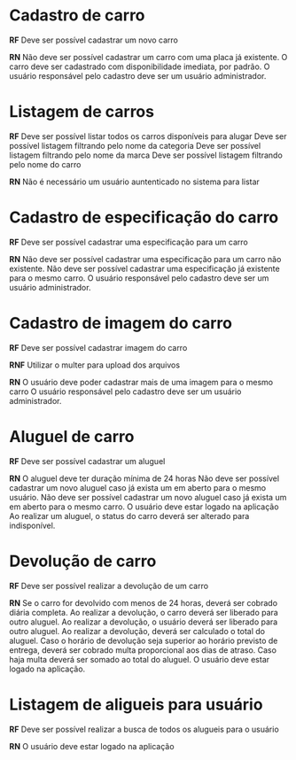 # Cadastro de carro

**RF**
Deve ser possível cadastrar um novo carro

**RN**
Não deve ser possível cadastrar um carro com uma placa já existente.
O carro deve ser cadastrado com disponibilidade imediata, por padrão.
O usuário responsável pelo cadastro deve ser um usuário administrador.

# Listagem de carros

**RF**
Deve ser possível listar todos os carros disponíveis para alugar
Deve ser possível listagem filtrando pelo nome da categoria
Deve ser possível listagem filtrando pelo nome da marca
Deve ser possível listagem filtrando pelo nome do carro

**RN**
Não é necessário um usuário auntenticado no sistema para listar

# Cadastro de especificação do carro

**RF**
Deve ser possível cadastrar uma especificação para um carro


**RN**
Não deve ser possível cadastrar uma especificação para um carro não existente.
Não deve ser possível cadastrar uma especificação já existente para o mesmo carro.
O usuário responsável pelo cadastro deve ser um usuário administrador.


# Cadastro de imagem do carro

**RF**
Deve ser possível cadastrar imagem do carro

**RNF**
Utilizar o multer para upload dos arquivos

**RN**
O usuário deve poder cadastrar mais de uma imagem para o mesmo carro
O usuário responsável pelo cadastro deve ser um usuário administrador.

# Aluguel de carro

**RF**
Deve ser possível cadastrar um aluguel

**RN**
O aluguel deve ter duração mínima de 24 horas
Não deve ser possível cadastrar um novo aluguel caso já exista um em aberto para o mesmo usuário.
Não deve ser possível cadastrar um novo aluguel caso já exista um em aberto para o mesmo carro.
O usuário deve estar logado na aplicação
Ao realizar um aluguel, o status do carro deverá ser alterado para indisponível.

# Devolução de carro

**RF**
Deve ser possível realizar a devolução de um carro

**RN**
Se o carro for devolvido com menos de 24 horas, deverá ser cobrado diária completa.
Ao realizar a devolução, o carro deverá ser liberado para outro aluguel.
Ao realizar a devolução, o usuário deverá ser liberado para outro aluguel.
Ao realizar a devolução, deverá ser calculado o total do aluguel.
Caso o horário de devolução seja superior ao horário previsto de entrega, deverá ser cobrado multa proporcional aos dias de atraso.
Caso haja multa deverá ser somado ao total do aluguel.
O usuário deve estar logado na aplicação.

# Listagem de aligueis para usuário

**RF**
Deve ser possível realizar a busca de todos os alugueis para o usuário

**RN**
O usuário deve estar logado na aplicação
